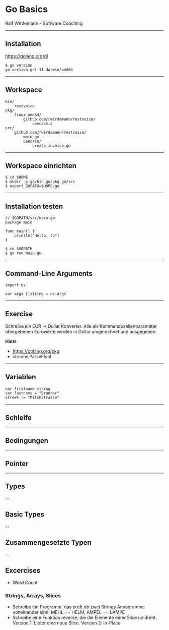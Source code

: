 # Go Basics

Ralf Wirdemann - Software Coaching

---

## Installation

https://golang.org/dl

```
$ go version
go version go1.11 darwin/amd64
```

---

## Workspace

```
bin/
    restvoice	
pkg/
    linux_amd64/
        github.com/rwirdemann/restvoice/
            usecase.a
src/
    github.com/rwirdemann/restvoice/
        main.go
        usecase/
            create_invoice.go 
```

---

## Workspace einrichten

```
$ cd $HOME
$ mkdir -p go/bin go/pkg go/src
$ export GOPATH=$HOME/go
```

---

## Installation testen

```
// $GOPATH/src/main.go
package main

func main() {
    println("Hello, Jo")
}

$ cd $GOPATH
$ go run main.go
```

---

## Command-Line Arguments

```
import os

var args []string = os.Args
```

---

## Exercise

Schreibe ein EUR -> Dollar Konverter. Alle als Kommandozeilenparameter übergebenen Eurowerte werden in Dollar umgerechnet und ausgegeben.

**Hints**
- https://golang.org/pkg
- strconv.ParseFloat

---

## Variablen

```
var firstname string
var lastname = "Brunner"
street := "Milchstrasse"
```
---

## Schleife

---

## Bedingungen

---

## Pointer

---

## Types

--

## Basic Types

--

## Zusammengesetzte Typen

--

## Excercises
- Word Count

### Strings, Arrays, Slices
- Schreibe ein Programm, das prüft ob zwei Strings Annagramme voneinander sind. MEHL == HELM, AMPEL == LAMPE
- Schreibe eine Funktion reverse, die die Elemente einer Slice umdreht. Version 1: Liefer eine neue Slice. Version 2: In-Place

